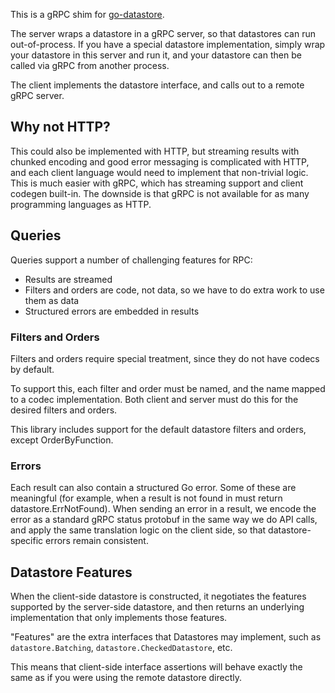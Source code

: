 This is a gRPC shim for [go-datastore](https://github.com/ipfs/go-datastore). 

The server wraps a datastore in a gRPC server, so that datastores can run out-of-process. If you have a special datastore implementation, simply wrap your datastore in this server and run it, and your datastore can then be called via gRPC from another process.

The client implements the datastore interface, and calls out to a remote gRPC server.

## Why not HTTP?
This could also be implemented with HTTP, but streaming results with chunked encoding and good error messaging is complicated with HTTP, and each client language would need to implement that non-trivial logic. This is much easier with gRPC, which has streaming support and client codegen built-in. The downside is that gRPC is not available for as many programming languages as HTTP.

## Queries
Queries support a number of challenging features for RPC:

* Results are streamed
* Filters and orders are code, not data, so we have to do extra work to use them as data
* Structured errors are embedded in results

### Filters and Orders
Filters and orders require special treatment, since they do not have codecs by default.

To support this, each filter and order must be named, and the name mapped to a codec implementation. Both client and server must do this for the desired filters and orders.

This library includes support for the default datastore filters and orders, except OrderByFunction.

### Errors
Each result can also contain a structured Go error. Some of these are meaningful (for example, when a result is not found in must return datastore.ErrNotFound). When sending an error in a result, we encode the error as a standard gRPC status protobuf in the same way we do API calls, and apply the same translation logic on the client side, so that datastore-specific errors remain consistent.

## Datastore Features
When the client-side datastore is constructed, it negotiates the features supported by the server-side datastore, and then returns an underlying implementation that only implements those features.

"Features" are the extra interfaces that Datastores may implement, such as `datastore.Batching`, `datastore.CheckedDatastore`, etc.

This means that client-side interface assertions will behave exactly the same as if you were using the remote datastore directly.
